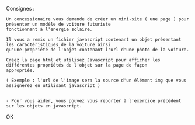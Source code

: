 Consignes :

    Un concessionaire vous demande de créer un mini-site ( une page ) pour présenter un modéle de voiture futuriste
    fonctionnant à l'energie solaire.

    Il vous a remis un fichier javascript contenant un objet présentant les caractéristiques de la voiture ainsi
    qu'une propriété de l'objet contenant l'url d'une photo de la voiture.

    Créez la page html et utilisez Javascript pour afficher les différentes propriétés de l'objet sur la page de façon
    appropriée.

    ( Exemple : l'url de l'image sera la source d'un élément img que vous assignerez en utilisant javascript )


    - Pour vous aider, vous pouvez vous reporter à l'exercice précédent sur les objets en javascript.

OK